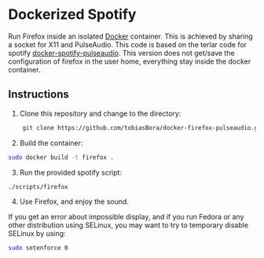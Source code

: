 # Dockerized Spotify

Run Firefox inside an isolated [Docker](http://www.docker.io) container. This is achieved by sharing a socket for X11 and PulseAudio. This code is based on the terlar code for spotify [docker-spotify-pulseaudio](https://github.com/terlar/docker-spotify-pulseaudio). This version does not get/save the configuration of firefox in the user home, everything stay inside the docker container.


## Instructions

1. Clone this repository and change to the directory:

  ```sh
	  git clone https://github.com/tobiasBora/docker-firefox-pulseaudio.git && cd docker-firefox-pulseaudio
  ```

2. Build the container:

  ```sh
  sudo docker build -t firefox .
  ```

3. Run the provided spotify script:

  ```sh
  ./scripts/firefox
  ```

4. Use Firefox, and enjoy the sound.

If you get an error about impossible display, and if you run Fedora or any other distribution using SELinux, you may want to try to temporary disable SELinux by using:

   ```sh
   sudo setenforce 0
   ```
